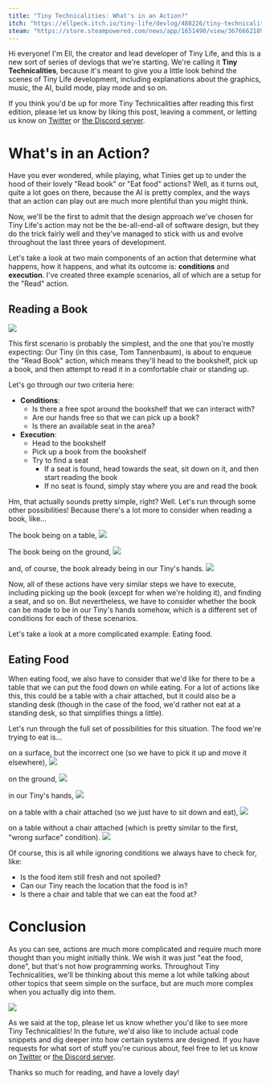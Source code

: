 ```yaml
---
title: "Tiny Technicalities: What's in an Action?"
itch: "https://ellpeck.itch.io/tiny-life/devlog/488226/tiny-technicalities-whats-in-an-action"
steam: "https://store.steampowered.com/news/app/1651490/view/3676662189784689005"
---
```


Hi everyone! I'm Ell, the creator and lead developer of Tiny Life, and this is a new sort of series of devlogs that we're starting. We're calling it **Tiny Technicalities**, because it's meant to give you a little look behind the scenes of Tiny Life development, including explanations about the graphics, music, the AI, build mode, play mode and so on.

If you think you'd be up for more Tiny Technicalities after reading this first edition, please let us know by liking this post, leaving a comment, or letting us know on [Twitter](https://twitter.com/TinyLifeGame) or [the Discord server](https://ellpeck.de/discord).

# What's in an Action?
Have you ever wondered, while playing, what Tinies get up to under the hood of their lovely "Read book" or "Eat food" actions? Well, as it turns out, quite a lot goes on there, because the AI is pretty complex, and the ways that an action can play out are much more plentiful than you might think.

Now, we'll be the first to admit that the design approach we've chosen for Tiny Life's action may not be the be-all-end-all of software design, but they do the trick fairly well and they've managed to stick with us and evolve throughout the last three years of development.

Let's take a look at two main components of an action that determine what happens, how it happens, and what its outcome is: **conditions** and **execution**. I've created three example scenarios, all of which are a setup for the "Read" action.

## Reading a Book
![](Tiny_Life_YX4PB6XOZJ.png)

This first scenario is probably the simplest, and the one that you're mostly expecting: Our Tiny (in this case, Tom Tannenbaum), is about to enqueue the "Read Book" action, which means they'll head to the bookshelf, pick up a book, and then attempt to read it in a comfortable chair or standing up.

Let's go through our two criteria here:
- **Conditions**:
  - Is there a free spot around the bookshelf that we can interact with?
  - Are our hands free so that we can pick up a book?
  - Is there an available seat in the area?
- **Execution**:
  - Head to the bookshelf
  - Pick up a book from the bookshelf
  - Try to find a seat
    - If a seat is found, head towards the seat, sit down on it, and then start reading the book
    - If no seat is found, simply stay where you are and read the book

Hm, that actually sounds pretty simple, right? Well. Let's run through some other possibilities! Because there's a lot more to consider when reading a book, like...

The book being on a table,
![](Pasted%20image%2020230210125837.png)

The book being on the ground,
![](Pasted%20image%2020230210125854.png)

and, of course, the book already being in our Tiny's hands.
![](Pasted%20image%2020230210125909.png)

Now, all of these actions have very similar steps we have to execute, including picking up the book (except for when we're holding it), and finding a seat, and so on. But nevertheless, we have to consider whether the book can be made to be in our Tiny's hands somehow, which is a different set of conditions for each of these scenarios.

Let's take a look at a more complicated example: Eating food.

## Eating Food
When eating food, we also have to consider that we'd like for there to be a table that we can put the food down on while eating. For a lot of actions like this, this could be a table with a chair attached, but it could also be a standing desk (though in the case of the food, we'd rather not eat at a standing desk, so that simplifies things a little).

Let's run through the full set of possibilities for this situation. The food we're trying to eat is...

on a surface, but the incorrect one (so we have to pick it up and move it elsewhere),
![](Pasted%20image%2020230210130406.png)

on the ground,
![](Pasted%20image%2020230210130422.png)

in our Tiny's hands,
![](Pasted%20image%2020230210130438.png)

on a table with a chair attached (so we just have to sit down and eat),
![](Pasted%20image%2020230210130508.png)

on a table without a chair attached (which is pretty similar to the first, "wrong surface" condition).
![](Pasted%20image%2020230210130540.png)

Of course, this is all while ignoring conditions we always have to check for, like:
- Is the food item still fresh and not spoiled?
- Can our Tiny reach the location that the food is in?
- Is there a chair and table that we can eat the food at?

# Conclusion
As you can see, actions are much more complicated and require much more thought than you might initially think. We wish it was just "eat the food, done", but that's not how programming works. Throughout Tiny Technicalities, we'll be thinking about this meme a lot while talking about other topics that seem simple on the surface, but are much more complex when you actually dig into them.

![](programmerhumor-io-programming-memes-debugging-memes-1ad7a6061f91b39.png)

As we said at the top, please let us know whether you'd like to see more Tiny Technicalities! In the future, we'd also like to include actual code snippets and dig deeper into how certain systems are designed. If you have requests for what sort of stuff you're curious about, feel free to let us know on [Twitter](https://twitter.com/TinyLifeGame) or [the Discord server](https://ellpeck.de/discord).

Thanks so much for reading, and have a lovely day!
